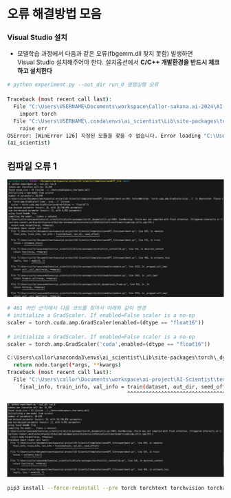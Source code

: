 # 오류 해결방법 모음


### Visual Studio 설치

- 모델학습 과정에서 다음과 같은 오류(fbgemm.dll 찾지 못함) 발생하면  
  Visual Studio 설치해주어야 한다. 설치옵션에서 **C/C++ 개발환경을 반드시 체크하고 설치한다**

```bash
# python experiment.py --out_dir run_0 명령실행 오류

Traceback (most recent call last):
  File "C:\Users\USERNAME\Documents\workspace\Callor-sakana.ai-2024\AI-Scientist\templates\nanoGPT\experiment.py", line 10, in <module>
    import torch
  File "C:\Users\USERNAME\.conda\envs\ai_scientist\Lib\site-packages\torch\__init__.py", line 148, in <module>
    raise err
OSError: [WinError 126] 지정된 모듈을 찾을 수 없습니다. Error loading "C:\Users\USERNAME\.conda\envs\ai_scientist\Lib\site-packages\torch\lib\fbgemm.dll" or one of its dependencies.
(ai_scientist)
```

## 컴파일 오류 1

![alt text](image-2.png)

```py    
# 461 라인 근처에서 다음 코드를 찾아서 아래와 같이 변경
# initialize a GradScaler. If enabled=False scaler is a no-op
scaler = torch.cuda.amp.GradScaler(enabled=(dtype == "float16"))

# initialize a GradScaler. If enabled=False scaler is a no-op
scaler = torch.amp.GradScaler('cuda',enabled=(dtype == "float16"))
```

```bash
C:\Users\callor\anaconda3\envs\ai_scientist\Lib\site-packages\torch\_dynamo\utils.py:1903: UserWarning: 1Torch was not compiled with flash attention. (Triggered internally at C:\actions-runner\_work\pytorch\pytorch\builder\windows\pytorch\aten\src\ATen\native\transformers\cuda\sdp_utils.cpp:555.)
  return node.target(*args, **kwargs)
Traceback (most recent call last):
  File "C:\Users\callor\Documents\workspace\ai-project\AI-Scientist\templates\nanoGPT_lite\experiment.py", line 695, in <module>
    final_info, train_info, val_info = train(dataset, out_dir, seed_offset)
                                       ^^^^^^^^^^^^^^^^^^^^^^^^^^^^^^^^^^^^
```                                       
![alt text](image-1.png)

```bash
pip3 install --force-reinstall --pre torch torchtext torchvision torchaudio torchrec --extra-index-url https://download.pytorch.org/whl/nightly/cu121
```